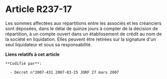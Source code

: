 # Article R237-17

Les sommes affectées aux répartitions entre les associés et les créanciers sont déposées, dans le délai de quinze jours à
compter de la décision de répartition, à un compte ouvert dans un établissement de crédit au nom de la société en
liquidation. Elles peuvent être retirées sur la signature d'un seul liquidateur et sous sa responsabilité.

**Liens relatifs à cet article**

	**Codifié par**:

	  - Décret n°2007-431 2007-03-25 JORF 27 mars 2007
